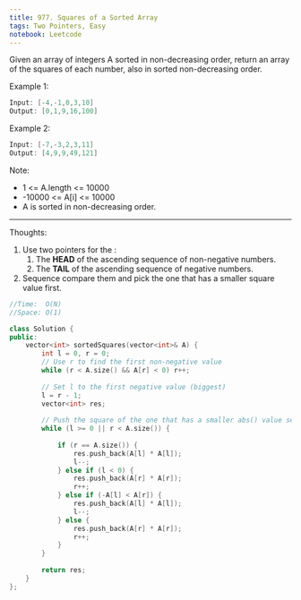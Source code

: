 ```yaml
---
title: 977. Squares of a Sorted Array
tags: Two Pointers, Easy
notebook: Leetcode
---
```


Given an array of integers A sorted in non-decreasing order, return an array of the squares of each number, also in sorted non-decreasing order.

 

Example 1:
```c++
Input: [-4,-1,0,3,10]
Output: [0,1,9,16,100]
```

Example 2:
```c++
Input: [-7,-3,2,3,11]
Output: [4,9,9,49,121]
```

Note:

- 1 <= A.length <= 10000
- -10000 <= A[i] <= 10000
- A is sorted in non-decreasing order.
----------
Thoughts:
1. Use two pointers for the :
   1. The **HEAD** of the ascending sequence of non-negative numbers.
   2. The **TAIL** of the ascending sequence of negative numbers. 
2. Sequence compare them and pick the one that has a smaller square value first.


```c++
//Time:  O(N)
//Space: O(1)

class Solution {
public:
    vector<int> sortedSquares(vector<int>& A) {
        int l = 0, r = 0;
        // Use r to find the first non-negative value 
        while (r < A.size() && A[r] < 0) r++;
        
        // Set l to the first negative value (biggest)
        l = r - 1;
        vector<int> res;
        
        // Push the square of the one that has a smaller abs() value sequentially 
        while (l >= 0 || r < A.size()) {
            
            if (r == A.size()) {
                res.push_back(A[l] * A[l]);
                l--;
            } else if (l < 0) {
                res.push_back(A[r] * A[r]);
                r++;
            } else if (-A[l] < A[r]) {
                res.push_back(A[l] * A[l]);
                l--;
            } else {
                res.push_back(A[r] * A[r]);
                r++;
            }
        }
        
        return res;
    }
};
```